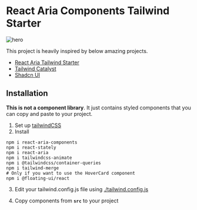 # React Aria Components Tailwind Starter

![hero](./screenshots/overview.png)

This project is heavily inspired by below amazing projects.

- <a href="https://react-spectrum.adobe.com/react-aria-tailwind-starter/?path=/docs/alertdialog--docs" target="_blank">React Aria Tailwind Starter</a>
- <a href="https://tailwindui.com/templates/catalyst" target="_blank">Tailwind Catalyst</a>
- <a href="https://ui.shadcn.com/docs" target="_blank">Shadcn UI</a>

## Installation

**This is not a component library**. It just contains styled components that you can copy and paste to your project.

1. Set up [tailwindCSS](https://tailwindcss.com/docs/installation)
2. Install

```shell
npm i react-aria-components
npm i react-stately
npm i react-aria
npm i tailwindcss-animate
npm i @tailwindcss/container-queries
npm i tailwind-merge
# Only if you want to use the HoverCard component
npm i @floating-ui/react
```

3. Edit your tailwind.config.js file using [./tailwind.config.js](./tailwind.config.js)

4. Copy components from **`src`** to your project